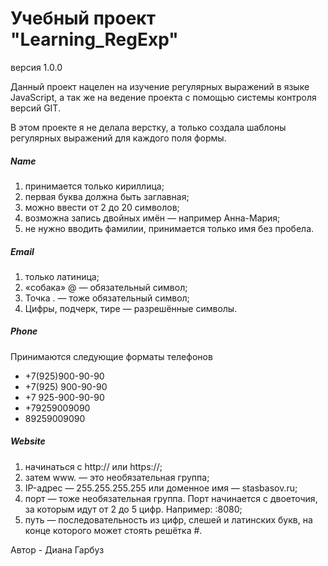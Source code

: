 Учебный проект "Learning_RegExp"
===============================
версия 1.0.0

Данный проект нацелен на изучение регулярных выражений в языке JavaScript,
а так же на ведение проекта с помощью  системы контроля версий GIT.

В этом проекте я не делала верстку, а только создала шаблоны регулярных
выражений для каждого поля формы. 

##### Name
1. принимается только кириллица;
2. первая буква должна быть заглавная;
3. можно ввести от 2 до 20 символов; 
4. возможна запись двойных имён — например Анна-Мария;
5. не нужно вводить фамилии, принимается только имя без пробела.

##### Email
1.	только латиница;
2.	«собака» @ — обязательный символ;
3.	Точка . — тоже обязательный символ;
4.	Цифры, подчерк, тире — разрешённые символы.

##### Phone
Принимаются следующие форматы телефонов
* +7(925)900-90-90
* +7(925) 900-90-90
* +7 925-900-90-90
* +79259009090
* 89259009090

##### Website
1.	начинаться с http:// или https://;
2.	затем www. — это необязательная группа;
3.	IP-адрес — 255.255.255.255 или доменное имя — stasbasov.ru;
4.	порт — тоже необязательная группа. Порт начинается с двоеточия, за которым идут от 2 до 5 цифр. Например: :8080;
5.	путь — последовательность из цифр, слешей и латинских букв, на конце которого может стоять решётка #.



Автор - Диана Гарбуз
